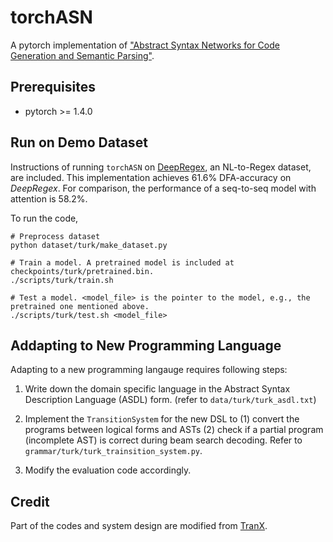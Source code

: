 # torchASN
A pytorch implementation of ["Abstract Syntax Networks for Code Generation and Semantic Parsing"](https://arxiv.org/pdf/1704.07535.pdf).

 
 ## Prerequisites
 
 * pytorch >= 1.4.0
 
 ## Run on Demo Dataset
 
 Instructions of running  `torchASN` on [DeepRegex](https://arxiv.org/pdf/1608.03000.pdf), an NL-to-Regex dataset, are included. This implementation achieves 61.6% DFA-accuracy on *DeepRegex*. For comparison, the performance of a seq-to-seq model with attention is 58.2%.
 
To run the code,

```
# Preprocess dataset
python dataset/turk/make_dataset.py

# Train a model. A pretrained model is included at checkpoints/turk/pretrained.bin.
./scripts/turk/train.sh

# Test a model. <model_file> is the pointer to the model, e.g., the pretrained one mentioned above.
./scripts/turk/test.sh <model_file>
```

## Addapting to New Programming Language

Adapting to a new programming langauge requires following steps:

1. Write down the domain specific language in the Abstract Syntax Description Language (ASDL) form. (refer to `data/turk/turk_asdl.txt`)

2. Implement the `TransitionSystem` for the new DSL to (1) convert the programs between logical forms and ASTs (2) check if a partial program (incomplete AST) is correct during beam search decoding. Refer to `grammar/turk/turk_trainsition_system.py`.

3. Modify the evaluation code accordingly.

## Credit
Part of the codes and system design are modified from [TranX](https://github.com/pcyin/tranX).
